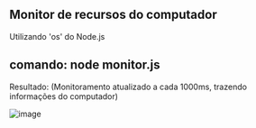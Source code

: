 ## Monitor de recursos do computador
Utilizando 'os' do Node.js

## comando: node monitor.js

Resultado:
(Monitoramento atualizado a cada 1000ms, trazendo informações do computador)


![image](https://github.com/devfauze/monitorDeRecursos/assets/97612275/b62b3a51-c4a0-4048-aaad-2c2f216d7569)
